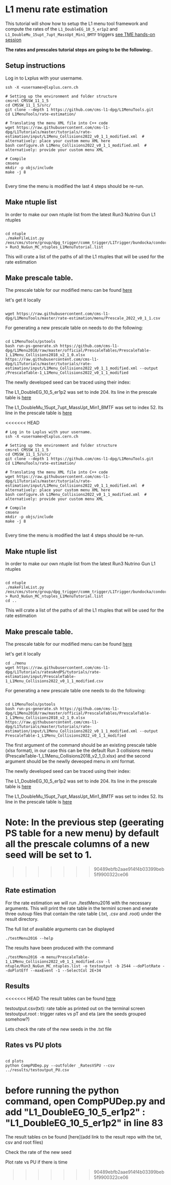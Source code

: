 # L1 menu rate estimation

This tutorial will show how to setup the L1 menu tool framework and compute the rates of the `L1_DoubleEG_10_5_er1p2` and `L1_DoubleMu_15upt_7upt_MassUpt_Min1_BMTF` triggers [see TME hands-on session](../tme-seed-development/)


**The rates and prescales tutorial steps are going to be the following:.**


## Setup instructions
Log in to Lxplus with your username.

```
ssh -X <username>@lxplus.cern.ch

# Setting up the environment and folder structure
cmsrel CMSSW_11_1_5
cd CMSSW_11_1_5/src/
git clone --depth 1 https://github.com/cms-l1-dpg/L1MenuTools.git
cd L1MenuTools/rate-estimation/

# Translating the menu XML file into C++ code
wget https://raw.githubusercontent.com/cms-l1-dpg/L1Tutorials/master/tutorials/rate-estimation/input/L1Menu_Collisions2022_v0_1_1_modified.xml  # alternatively: place your custom menu XML here
bash configure.sh L1Menu_Collisions2022_v0_1_1_modified.xml  # alternatively: provide your custom menu XML

# Compile
cmsenv
mkdir -p objs/include
make -j 8
 
```

Every time the menu is modified the last 4 steps should be re-run.

## Make ntuple list


In order to  make our own ntuple list from the latest Run3 Nutrino Gun L1 ntuples

```

cd ntuple
./makeFileList.py /eos/cms/store/group/dpg_trigger/comm_trigger/L1Trigger/bundocka/condor/reHcalTP_Nu_11_2_105p20p1_1623921599 > Run3_NuGun_MC_ntuples_L1MenuTutorial.list

```

This will crate a list of the paths of all the L1 ntuples that will be used for the rate estimation

## Make prescale table.

The prescale table for our modified menu can be found [here](https://github.com/cms-l1-dpg/L1Tutorials/blob/master/tutorials/rate-estimation/input/PrescaleTable-1_L1Menu_Collisions2022_v0_1_1_modified.csv)

let's get it locally

```

wget https://raw.githubusercontent.com/cms-l1-dpg/L1MenuTools/master/rate-estimation/menu/Prescale_2022_v0_1_1.csv

```

For generating a new prescale table on needs to do the following:

```

cd L1MenuTools/pstools
bash run-ps-generate.sh https://github.com/cms-l1-dpg/L1Menu2018/raw/master/official/PrescaleTables/PrescaleTable-1_L1Menu_Collisions2018_v2_1_0.xlsx https://raw.githubusercontent.com/cms-l1-dpg/L1Tutorials/master/tutorials/rate-estimation/input/L1Menu_Collisions2022_v0_1_1_modified.xml --output /PrescaleTable-1_L1Menu_Collisions2022_v0_1_1_modified

```

The newlly developed seed can be traced using their index:

The L1_DoubleEG\_10\_5\_er1p2  was set to inde 204. Its line in the prescale table is [here](https://github.com/cms-l1-dpg/L1Tutorials/blob/master/tutorials/rate-estimation/input/PrescaleTable-1_L1Menu_Collisions2022_v0_1_1_modified.csv#L160)

The   L1\_DoubleMu\_15upt\_7upt\_MassUpt\_Min1\_BMTF  was set to index 52. Its line in the prescale table is [here](https://github.com/cms-l1-dpg/L1Tutorials/blob/master/tutorials/rate-estimation/input/PrescaleTable-1_L1Menu_Collisions2022_v0_1_1_modified.csv#L48)

<<<<<<< HEAD

```
# Log in to Lxplus with your username.
ssh -X <username>@lxplus.cern.ch

# Setting up the environment and folder structure
cmsrel CMSSW_11_1_5
cd CMSSW_11_1_5/src/
git clone --depth 1 https://github.com/cms-l1-dpg/L1MenuTools.git
cd L1MenuTools/rate-estimation/

# Translating the menu XML file into C++ code
wget https://raw.githubusercontent.com/cms-l1-dpg/L1Tutorials/master/tutorials/rate-estimation/input/L1Menu_Collisions2022_v0_1_1_modified.xml  # alternatively: place your custom menu XML here
bash configure.sh L1Menu_Collisions2022_v0_1_1_modified.xml  # alternatively: provide your custom menu XML

# Compile
cmsenv
mkdir -p objs/include
make -j 8
 
```

Every time the menu is modified the last 4 steps should be re-run.

## Make ntuple list


In order to  make our own ntuple list from the latest Run3 Nutrino Gun L1 ntuples

```

cd ntuple
./makeFileList.py /eos/cms/store/group/dpg_trigger/comm_trigger/L1Trigger/bundocka/condor/reHcalTP_Nu_11_2_105p20p1_1623921599 > Run3_NuGun_MC_ntuples_L1MenuTutorial.list
cd ..

```

This will crate a list of the paths of all the L1 ntuples that will be used for the rate estimation

## Make prescale table.

The prescale table for our modified menu can be found [here](https://github.com/cms-l1-dpg/L1Tutorials/blob/master/tutorials/rate-estimation/input/PrescaleTable-1_L1Menu_Collisions2022_v0_1_1_modified.csv)

let's get it locally

```
cd ./menu
wget https://raw.githubusercontent.com/cms-l1-dpg/L1Tutorials/ratesAndPS/tutorials/rate-estimation/input/PrescaleTable-1_L1Menu_Collisions2022_v0_1_1_modified.csv

```

For generating a new prescale table one needs to do the following:

```

cd L1MenuTools/pstools
bash run-ps-generate.sh https://github.com/cms-l1-dpg/L1Menu2018/raw/master/official/PrescaleTables/PrescaleTable-1_L1Menu_Collisions2018_v2_1_0.xlsx https://raw.githubusercontent.com/cms-l1-dpg/L1Tutorials/master/tutorials/rate-estimation/input/L1Menu_Collisions2022_v0_1_1_modified.xml --output PrescaleTable-1_L1Menu_Collisions2022_v0_1_1_modified

```

The first argument of the command should be an existing prescale table (xlsx format), in our case this can be the default Run 3 collisions menu (PrescaleTable-1\_L1Menu\_Collisions2018\_v2\_1\_0.xlsx) and the second argument should be the newlly deveoped menu in xml format.

The newlly developed seed can be traced using their index:

The L1_DoubleEG\_10\_5\_er1p2  was set to inde 204. Its line in the prescale table is [here](https://github.com/cms-l1-dpg/L1Tutorials/blob/master/tutorials/rate-estimation/input/PrescaleTable-1_L1Menu_Collisions2022_v0_1_1_modified.csv#L160)

The   L1\_DoubleMu\_15upt\_7upt\_MassUpt\_Min1\_BMTF  was set to index 52. Its line in the prescale table is [here](https://github.com/cms-l1-dpg/L1Tutorials/blob/master/tutorials/rate-estimation/input/PrescaleTable-1_L1Menu_Collisions2022_v0_1_1_modified.csv#L48)

Note: In the previous step (geerating PS table for a new menu) by default all the prescale columns of a new seed will be set to 1. 
=======
>>>>>>> 90489ebfb2aae914f4b03399beb5f9900322ce06

## Rate estimation

For the rate estimation we will run ./testMenu2016 with the necessary arguments. This will print the rate table in the terminl screen and enerate three outoup files that contain the rate table (.txt, .csv and .root) under the result directory. 

The full list of available arguments can be displayed 

```
./testMenu2016 --help

```
The results have been produced with the command

```
./testMenu2016 -m menu/PrescaleTable-1_L1Menu_Collisions2022_v0_1_1_modified.csv -l ntuple/Run3_NuGun_MC_ntuples.list -o testoutput -b 2544 --doPlotRate --doPlotEff --maxEvent -1 --SelectCol 2E+34

```

## Results

<<<<<<< HEAD
The result tables can be found [here](https://github.com/cms-l1-dpg/L1Tutorials/tree/ratesAndPS/tutorials/rate-estimation/results)

testoutput.csv(txt): rate table as printed out on the terminal screen
testoutput.root    : trigger rates vs pT and eta (are the seeds grouped somehow?)

Lets check the rate of the new seeds in the .txt file

## Rates vs PU plots

```

cd plots
python CompPUDep.py --outfolder _RatesVSPU --csv ../results/testoutput_PU.csv

```

before running the python command, open CompPUDep.py and add "L1\_DoubleEG\_10\_5\_er1p2" : "L1_DoubleEG\_10\_5\_er1p2" in line 83
=======
The result tables cn be found [here](add link to the result repo with the txt, csv and root files)


Check the rate of the new seed

Plot rate vs PU if there is time
>>>>>>> 90489ebfb2aae914f4b03399beb5f9900322ce06

